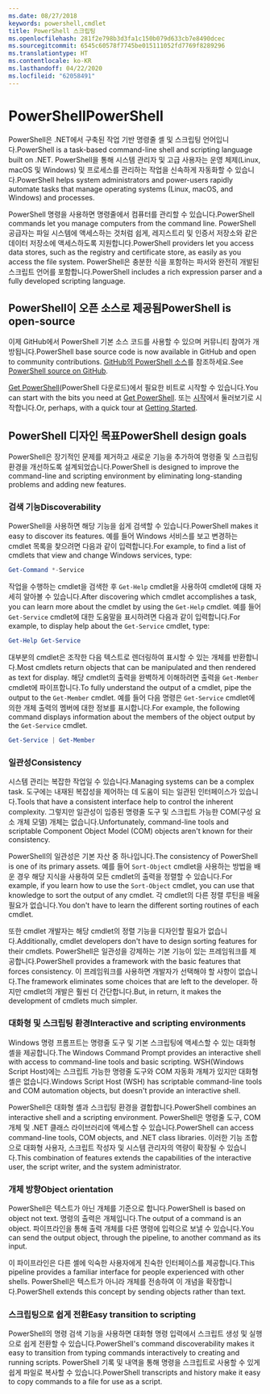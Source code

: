 ```yaml
---
ms.date: 08/27/2018
keywords: powershell,cmdlet
title: PowerShell 스크립팅
ms.openlocfilehash: 281f2e798b3d3fa1c150b079d633cb7e8490dcec
ms.sourcegitcommit: 6545c60578f7745be015111052fd7769f8289296
ms.translationtype: HT
ms.contentlocale: ko-KR
ms.lasthandoff: 04/22/2020
ms.locfileid: "62058491"
---
```

# <a name="powershell"></a><span data-ttu-id="cc8bb-103">PowerShell</span><span class="sxs-lookup"><span data-stu-id="cc8bb-103">PowerShell</span></span>

<span data-ttu-id="cc8bb-104">PowerShell은 .NET에서 구축된 작업 기반 명령줄 셸 및 스크립팅 언어입니다.</span><span class="sxs-lookup"><span data-stu-id="cc8bb-104">PowerShell is a task-based command-line shell and scripting language built on .NET.</span></span>
<span data-ttu-id="cc8bb-105">PowerShell을 통해 시스템 관리자 및 고급 사용자는 운영 체제(Linux, macOS 및 Windows) 및 프로세스를 관리하는 작업을 신속하게 자동화할 수 있습니다.</span><span class="sxs-lookup"><span data-stu-id="cc8bb-105">PowerShell helps system administrators and power-users rapidly automate tasks that manage operating systems (Linux, macOS, and Windows) and processes.</span></span>

<span data-ttu-id="cc8bb-106">PowerShell 명령을 사용하면 명령줄에서 컴퓨터를 관리할 수 있습니다.</span><span class="sxs-lookup"><span data-stu-id="cc8bb-106">PowerShell commands let you manage computers from the command line.</span></span> <span data-ttu-id="cc8bb-107">PowerShell 공급자는 파일 시스템에 액세스하는 것처럼 쉽게, 레지스트리 및 인증서 저장소와 같은 데이터 저장소에 액세스하도록 지원합니다.</span><span class="sxs-lookup"><span data-stu-id="cc8bb-107">PowerShell providers let you access data stores, such as the registry and certificate store, as easily as you access the file system.</span></span> <span data-ttu-id="cc8bb-108">PowerShell은 충분한 식을 포함하는 파서와 완전히 개발된 스크립트 언어를 포함합니다.</span><span class="sxs-lookup"><span data-stu-id="cc8bb-108">PowerShell includes a rich expression parser and a fully developed scripting language.</span></span>

## <a name="powershell-is-open-source"></a><span data-ttu-id="cc8bb-109">PowerShell이 오픈 소스로 제공됨</span><span class="sxs-lookup"><span data-stu-id="cc8bb-109">PowerShell is open-source</span></span>

<span data-ttu-id="cc8bb-110">이제 GitHub에서 PowerShell 기본 소스 코드를 사용할 수 있으며 커뮤니티 참여가 개방됩니다.</span><span class="sxs-lookup"><span data-stu-id="cc8bb-110">PowerShell base source code is now available in GitHub and open to community contributions.</span></span>
<span data-ttu-id="cc8bb-111">[GitHub의 PowerShell 소스](https://github.com/powershell/powershell)를 참조하세요.</span><span class="sxs-lookup"><span data-stu-id="cc8bb-111">See [PowerShell source on GitHub](https://github.com/powershell/powershell).</span></span>

<span data-ttu-id="cc8bb-112">[Get PowerShell](https://github.com/PowerShell/PowerShell#get-powershell)(PowerShell 다운로드)에서 필요한 비트로 시작할 수 있습니다.</span><span class="sxs-lookup"><span data-stu-id="cc8bb-112">You can start with the bits you need at [Get PowerShell](https://github.com/PowerShell/PowerShell#get-powershell).</span></span>
<span data-ttu-id="cc8bb-113">또는 [시작](https://github.com/PowerShell/PowerShell/blob/master/docs/learning-powershell)에서 둘러보기로 시작합니다.</span><span class="sxs-lookup"><span data-stu-id="cc8bb-113">Or, perhaps, with a quick tour at [Getting Started](https://github.com/PowerShell/PowerShell/blob/master/docs/learning-powershell).</span></span>

## <a name="powershell-design-goals"></a><span data-ttu-id="cc8bb-114">PowerShell 디자인 목표</span><span class="sxs-lookup"><span data-stu-id="cc8bb-114">PowerShell design goals</span></span>

<span data-ttu-id="cc8bb-115">PowerShell은 장기적인 문제를 제거하고 새로운 기능을 추가하여 명령줄 및 스크립팅 환경을 개선하도록 설계되었습니다.</span><span class="sxs-lookup"><span data-stu-id="cc8bb-115">PowerShell is designed to improve the command-line and scripting environment by eliminating long-standing problems and adding new features.</span></span>

### <a name="discoverability"></a><span data-ttu-id="cc8bb-116">검색 기능</span><span class="sxs-lookup"><span data-stu-id="cc8bb-116">Discoverability</span></span>

<span data-ttu-id="cc8bb-117">PowerShell을 사용하면 해당 기능을 쉽게 검색할 수 있습니다.</span><span class="sxs-lookup"><span data-stu-id="cc8bb-117">PowerShell makes it easy to discover its features.</span></span> <span data-ttu-id="cc8bb-118">예를 들어 Windows 서비스를 보고 변경하는 cmdlet 목록을 찾으려면 다음과 같이 입력합니다.</span><span class="sxs-lookup"><span data-stu-id="cc8bb-118">For example, to find a list of cmdlets that view and change Windows services, type:</span></span>

```powershell
Get-Command *-Service
```

<span data-ttu-id="cc8bb-119">작업을 수행하는 cmdlet을 검색한 후 `Get-Help` cmdlet을 사용하여 cmdlet에 대해 자세히 알아볼 수 있습니다.</span><span class="sxs-lookup"><span data-stu-id="cc8bb-119">After discovering which cmdlet accomplishes a task, you can learn more about the cmdlet by using the `Get-Help` cmdlet.</span></span> <span data-ttu-id="cc8bb-120">예를 들어 `Get-Service` cmdlet에 대한 도움말을 표시하려면 다음과 같이 입력합니다.</span><span class="sxs-lookup"><span data-stu-id="cc8bb-120">For example, to display help about the `Get-Service` cmdlet, type:</span></span>

```powershell
Get-Help Get-Service
```

<span data-ttu-id="cc8bb-121">대부분의 cmdlet은 조작한 다음 텍스트로 렌더링하여 표시할 수 있는 개체를 반환합니다.</span><span class="sxs-lookup"><span data-stu-id="cc8bb-121">Most cmdlets return objects that can be manipulated and then rendered as text for display.</span></span> <span data-ttu-id="cc8bb-122">해당 cmdlet의 출력을 완벽하게 이해하려면 출력을 `Get-Member` cmdlet에 파이프합니다.</span><span class="sxs-lookup"><span data-stu-id="cc8bb-122">To fully understand the output of a cmdlet, pipe the output to the `Get-Member` cmdlet.</span></span> <span data-ttu-id="cc8bb-123">예를 들어 다음 명령은 `Get-Service` cmdlet에 의한 개체 출력의 멤버에 대한 정보를 표시합니다.</span><span class="sxs-lookup"><span data-stu-id="cc8bb-123">For example, the following command displays information about the members of the object output by the `Get-Service` cmdlet.</span></span>

```powershell
Get-Service | Get-Member
```

### <a name="consistency"></a><span data-ttu-id="cc8bb-124">일관성</span><span class="sxs-lookup"><span data-stu-id="cc8bb-124">Consistency</span></span>

<span data-ttu-id="cc8bb-125">시스템 관리는 복잡한 작업일 수 있습니다.</span><span class="sxs-lookup"><span data-stu-id="cc8bb-125">Managing systems can be a complex task.</span></span> <span data-ttu-id="cc8bb-126">도구에는 내재된 복잡성을 제어하는 데 도움이 되는 일관된 인터페이스가 있습니다.</span><span class="sxs-lookup"><span data-stu-id="cc8bb-126">Tools that have a consistent interface help to control the inherent complexity.</span></span> <span data-ttu-id="cc8bb-127">그렇지만 일관성이 입증된 명령줄 도구 및 스크립트 가능한 COM(구성 요소 개체 모델) 개체는 없습니다.</span><span class="sxs-lookup"><span data-stu-id="cc8bb-127">Unfortunately, command-line tools and scriptable Component Object Model (COM) objects aren't known for their consistency.</span></span>

<span data-ttu-id="cc8bb-128">PowerShell의 일관성은 기본 자산 중 하나입니다.</span><span class="sxs-lookup"><span data-stu-id="cc8bb-128">The consistency of PowerShell is one of its primary assets.</span></span> <span data-ttu-id="cc8bb-129">예를 들어 `Sort-Object` cmdlet을 사용하는 방법을 배운 경우 해당 지식을 사용하여 모든 cmdlet의 출력을 정렬할 수 있습니다.</span><span class="sxs-lookup"><span data-stu-id="cc8bb-129">For example, if you learn how to use the `Sort-Object` cmdlet, you can use that knowledge to sort the output of any cmdlet.</span></span> <span data-ttu-id="cc8bb-130">각 cmdlet의 다른 정렬 루틴을 배울 필요가 없습니다.</span><span class="sxs-lookup"><span data-stu-id="cc8bb-130">You don't have to learn the different sorting routines of each cmdlet.</span></span>

<span data-ttu-id="cc8bb-131">또한 cmdlet 개발자는 해당 cmdlet의 정렬 기능을 디자인할 필요가 없습니다.</span><span class="sxs-lookup"><span data-stu-id="cc8bb-131">Additionally, cmdlet developers don't have to design sorting features for their cmdlets.</span></span> <span data-ttu-id="cc8bb-132">PowerShell은 일관성을 강제하는 기본 기능이 있는 프레임워크를 제공합니다.</span><span class="sxs-lookup"><span data-stu-id="cc8bb-132">PowerShell provides a framework with the basic features that forces consistency.</span></span> <span data-ttu-id="cc8bb-133">이 프레임워크를 사용하면 개발자가 선택해야 할 사항이 없습니다.</span><span class="sxs-lookup"><span data-stu-id="cc8bb-133">The framework eliminates some choices that are left to the developer.</span></span> <span data-ttu-id="cc8bb-134">하지만 cmdlet의 개발은 훨씬 더 간단합니다.</span><span class="sxs-lookup"><span data-stu-id="cc8bb-134">But, in return, it makes the development of cmdlets much simpler.</span></span>

### <a name="interactive-and-scripting-environments"></a><span data-ttu-id="cc8bb-135">대화형 및 스크립팅 환경</span><span class="sxs-lookup"><span data-stu-id="cc8bb-135">Interactive and scripting environments</span></span>

<span data-ttu-id="cc8bb-136">Windows 명령 프롬프트는 명령줄 도구 및 기본 스크립팅에 액세스할 수 있는 대화형 셸을 제공합니다.</span><span class="sxs-lookup"><span data-stu-id="cc8bb-136">The Windows Command Prompt provides an interactive shell with access to command-line tools and basic scripting.</span></span> <span data-ttu-id="cc8bb-137">WSH(Windows Script Host)에는 스크립트 가능한 명령줄 도구와 COM 자동화 개체가 있지만 대화형 셸은 없습니다.</span><span class="sxs-lookup"><span data-stu-id="cc8bb-137">Windows Script Host (WSH) has scriptable command-line tools and COM automation objects, but doesn't provide an interactive shell.</span></span>

<span data-ttu-id="cc8bb-138">PowerShell은 대화형 셸과 스크립팅 환경을 결합합니다.</span><span class="sxs-lookup"><span data-stu-id="cc8bb-138">PowerShell combines an interactive shell and a scripting environment.</span></span> <span data-ttu-id="cc8bb-139">PowerShell은 명령줄 도구, COM 개체 및 .NET 클래스 라이브러리에 액세스할 수 있습니다.</span><span class="sxs-lookup"><span data-stu-id="cc8bb-139">PowerShell can access command-line tools, COM objects, and .NET class libraries.</span></span> <span data-ttu-id="cc8bb-140">이러한 기능 조합으로 대화형 사용자, 스크립트 작성자 및 시스템 관리자의 역량이 확장될 수 있습니다.</span><span class="sxs-lookup"><span data-stu-id="cc8bb-140">This combination of features extends the capabilities of the interactive user, the script writer, and the system administrator.</span></span>

### <a name="object-orientation"></a><span data-ttu-id="cc8bb-141">개체 방향</span><span class="sxs-lookup"><span data-stu-id="cc8bb-141">Object orientation</span></span>

<span data-ttu-id="cc8bb-142">PowerShell은 텍스트가 아닌 개체를 기준으로 합니다.</span><span class="sxs-lookup"><span data-stu-id="cc8bb-142">PowerShell is based on object not text.</span></span> <span data-ttu-id="cc8bb-143">명령의 출력은 개체입니다.</span><span class="sxs-lookup"><span data-stu-id="cc8bb-143">The output of a command is an object.</span></span> <span data-ttu-id="cc8bb-144">파이프라인을 통해 출력 개체를 다른 명령에 입력으로 보낼 수 있습니다.</span><span class="sxs-lookup"><span data-stu-id="cc8bb-144">You can send the output object, through the pipeline, to another command as its input.</span></span>

<span data-ttu-id="cc8bb-145">이 파이프라인은 다른 셸에 익숙한 사용자에게 친숙한 인터페이스를 제공합니다.</span><span class="sxs-lookup"><span data-stu-id="cc8bb-145">This pipeline provides a familiar interface for people experienced with other shells.</span></span> <span data-ttu-id="cc8bb-146">PowerShell은 텍스트가 아니라 개체를 전송하여 이 개념을 확장합니다.</span><span class="sxs-lookup"><span data-stu-id="cc8bb-146">PowerShell extends this concept by sending objects rather than text.</span></span>

### <a name="easy-transition-to-scripting"></a><span data-ttu-id="cc8bb-147">스크립팅으로 쉽게 전환</span><span class="sxs-lookup"><span data-stu-id="cc8bb-147">Easy transition to scripting</span></span>

<span data-ttu-id="cc8bb-148">PowerShell의 명령 검색 기능을 사용하면 대화형 명령 입력에서 스크립트 생성 및 실행으로 쉽게 전환할 수 있습니다.</span><span class="sxs-lookup"><span data-stu-id="cc8bb-148">PowerShell's command discoverability makes it easy to transition from typing commands interactively to creating and running scripts.</span></span> <span data-ttu-id="cc8bb-149">PowerShell 기록 및 내역을 통해 명령을 스크립트로 사용할 수 있게 쉽게 파일로 복사할 수 있습니다.</span><span class="sxs-lookup"><span data-stu-id="cc8bb-149">PowerShell transcripts and history make it easy to copy commands to a file for use as a script.</span></span>
